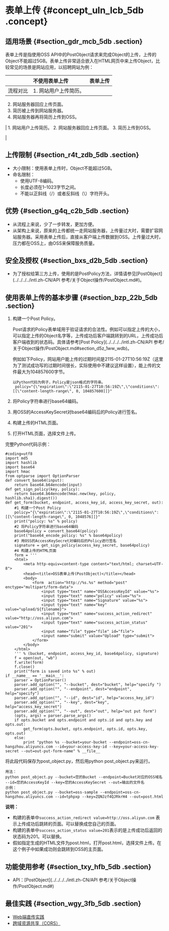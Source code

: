 # 表单上传 {#concept_uln_lcb_5db .concept}

## 适用场景 {#section_gdr_mcb_5db .section}

表单上传是指使用OSS API中的PostObject请求来完成Object的上传，上传的Object不能超过5GB。表单上传非常适合嵌入在HTML网页中来上传Object，比较常见的场景是网站应用，以招聘网站为例：

| |不使用表单上传|表单上传|
|:-|:------|:---|
|流程对比| 1.  网站用户上传简历。
2.  网站服务器回应上传页面。
3.  简历被上传到网站服务器。
4.  网站服务器再将简历上传到OSS。

 | 1.  网站用户上传简历。
2.  网站服务器回应上传页面。
3.  简历上传到OSS。

 |

## 上传限制 {#section_r4t_zdb_5db .section}

-   大小限制：使用表单上传时，Object不能超过5GB。
-   命名限制：
    -   使用UTF-8编码。
    -   长度必须在1–1023字节之间。
    -   不能以正斜线（/）或者反斜线（\\）字符开头。

## 优势 {#section_g4q_c2b_5db .section}

-   从流程上来说，少了一步转发，更加方便。
-   从架构上来说，原来的上传都统一走网站服务器，上传量过大时，需要扩容网站服务器。采用表单上传后，直接从客户端上传数据到OSS。上传量过大时，压力都在OSS上，由OSS来保障服务质量。

## 安全及授权 {#section_bxs_d2b_5db .section}

-   为了授权给第三方上传，使用的是PostPolicy方法，详情请参见[PostObject](../../../../intl.zh-CN/API 参考/关于Object操作/PostObject.md#)。

## 使用表单上传的基本步骤 {#section_bzp_22b_5db .section}

1.  构建一个Post Policy。

    Post请求的Policy表单域用于验证请求的合法性。例如可以指定上传的大小，可以指定上传的Object名字等，上传成功后客户端跳转到的URL，上传成功后客户端收到的状态码。具体请参考[Post Policy](../../../../intl.zh-CN/API 参考/关于Object操作/PostObject.md#section_d5z_1ww_wdb)。

    例如如下Policy，网站用户能上传的过期时间是2115-01-27T10:56:19Z（这里为了测试成功写的过期时间很长，实际使用中不建议这样设置），能上传的文件最大为104857600字节。

    ```
    以Python代码为例子，Policy是json格式的字符串。
     policy="{\"expiration\":\"2115-01-27T10:56:19Z\",\"conditions\":[[\"content-length-range\", 0, 104857600]]}"
    ```

2.  将Policy字符串进行base64编码。
3.  用OSS的AccessKeySecret对base64编码后的Policy进行签名。
4.  构建上传的HTML页面。
5.  打开HTML页面，选择文件上传。

完整Python代码示例：

```
#coding=utf8
import md5
import hashlib
import base64
import hmac
from optparse import OptionParser
def convert_base64(input):
    return base64.b64encode(input)
def get_sign_policy(key, policy):
    return base64.b64encode(hmac.new(key, policy, hashlib.sha1).digest())
def get_form(bucket, endpoint, access_key_id, access_key_secret, out):
    #1 构建一个Post Policy
    policy="{\"expiration\":\"2115-01-27T10:56:19Z\",\"conditions\":[[\"content-length-range\", 0, 1048576]]}"
    print("policy: %s" % policy)
    #2 将Policy字符串进行base64编码
    base64policy = convert_base64(policy)
    print("base64_encode_policy: %s" % base64policy)
    #3 用OSS的AccessKeySecret对编码后的Policy进行签名
    signature = get_sign_policy(access_key_secret, base64policy)
    #4 构建上传的HTML页面
    form = '''
    <html>
        <meta http-equiv=content-type content="text/html; charset=UTF-8">
        <head><title>OSS表单上传(PostObject)</title></head>
        <body>
            <form  action="http://%s.%s" method="post" enctype="multipart/form-data">
                <input type="text" name="OSSAccessKeyId" value="%s">
                <input type="text" name="policy" value="%s">
                <input type="text" name="Signature" value="%s">
                <input type="text" name="key" value="upload/${filename}">
                <input type="text" name="success_action_redirect" value="http://oss.aliyun.com">
                <input type="text" name="success_action_status" value="201">
                <input name="file" type="file" id="file">
                <input name="submit" value="Upload" type="submit">
            </form>
        </body>
    </html>
    ''' % (bucket, endpoint, access_key_id, base64policy, signature)
    f = open(out, "wb")
    f.write(form)
    f.close()
    print("form is saved into %s" % out)
if __name__ == '__main__':
    parser = OptionParser()
    parser.add_option("", "--bucket", dest="bucket", help="specify ")
    parser.add_option("", "--endpoint", dest="endpoint", help="specify")
    parser.add_option("", "--id", dest="id", help="access_key_id")
    parser.add_option("", "--key", dest="key", help="access_key_secret")
    parser.add_option("", "--out", dest="out", help="out put form")
    (opts, args) = parser.parse_args()
    if opts.bucket and opts.endpoint and opts.id and opts.key and opts.out:
        get_form(opts.bucket, opts.endpoint, opts.id, opts.key, opts.out)
    else:
        print "python %s --bucket=your-bucket --endpoint=oss-cn-hangzhou.aliyuncs.com --id=your-access-key-id --key=your-access-key-secret --out=out-put-form-name" % __file__
```

将此段代码保存为post\_object.py，然后用python post\_object.py来运行。

```
用法：
python post_object.py --bucket=您的Bucket --endpoint=Bucket对应的OSS域名 --id=您的AccessKeyId --key=您的AccessKeySecret --out=输出的文件名
示例：
python post_object.py --bucket=oss-sample --endpoint=oss-cn-hangzhou.aliyuncs.com --id=tphpxp --key=ZQNJzf4QJRkrH4 --out=post.html
```

**说明：** 

-   构建的表单中`success_action_redirect value=http://oss.aliyun.com` 表示上传成功后跳转的页面。可以替换成您自己的页面。
-   构建的表单中`success_action_status value=201`表示的是上传成功后返回的状态码为201。可以替换。
-   假如指定生成的HTML文件为post.html，打开post.html，选择文件上传。在这个例子中如果成功则会跳转到OSS的主页面。

## 功能使用参考 {#section_txy_hfb_5db .section}

-   API：[PostObject](../../../../intl.zh-CN/API 参考/关于Object操作/PostObject.md#)

## 最佳实践 {#section_wgy_3fb_5db .section}

-   [Web端直传实践](../../../../intl.zh-CN/最佳实践/Web端直传实践/Web端直传实践简介.md#)
-   [跨域资源共享（CORS）](../../../../intl.zh-CN/最佳实践/存储空间管理/跨域资源共享（CORS）.md#)

